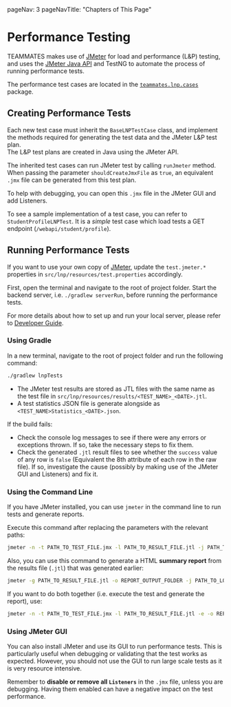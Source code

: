 <frontmatter>
  pageNav: 3
  pageNavTitle: "Chapters of This Page"
</frontmatter>

# Performance Testing

TEAMMATES makes use of [JMeter](https://jmeter.apache.org/) for load and performance (L&P) testing, and uses the [JMeter Java API](https://jmeter.apache.org/api/index.html) and TestNG to automate the process of running performance tests.

The performance test cases are located in the [`teammates.lnp.cases`](https://github.com/TEAMMATES/teammates/tree/master/src/lnp/java/teammates/lnp/cases) package.

## Creating Performance Tests

Each new test case must inherit the `BaseLNPTestCase` class, and implement the methods required for generating the test data and the JMeter L&P test plan.  
The L&P test plans are created in Java using the JMeter API.

The inherited test cases can run JMeter test by calling `runJmeter` method. When passing the parameter `shouldCreateJmxFile` as `true`, an equivalent `.jmx` file can be generated from this test plan.

To help with debugging, you can open this `.jmx` file in the JMeter GUI and add Listeners.

To see a sample implementation of a test case, you can refer to `StudentProfileLNPTest`. It is a _simple_ test case which load tests a GET endpoint (`/webapi/student/profile`).

## Running Performance Tests

If you want to use your own copy of [JMeter](https://jmeter.apache.org/download_jmeter.cgi), update the `test.jmeter.*` properties in `src/lnp/resources/test.properties` accordingly.

First, open the terminal and navigate to the root of project folder. Start the backend server, i.e. `./gradlew serverRun`, before running the performance tests.

For more details about how to set up and run your local server, please refer to [Developer Guide](https://github.com/TEAMMATES/teammates/blob/master/docs/development.md).

### Using Gradle

In a new terminal, navigate to the root of project folder and run the following command:
```sh
./gradlew lnpTests
```

- The JMeter test results are stored as JTL files with the same name as the test file in `src/lnp/resources/results/<TEST_NAME>_<DATE>.jtl`. 
- A test statistics JSON file is generate alongside as `<TEST_NAME>Statistics_<DATE>.json`.

If the build fails:
- Check the console log messages to see if there were any errors or exceptions thrown. If so, take the necessary steps to fix them.
- Check the generated `.jtl` result files to see whether the `success` value of any row is `false` (Equivalent the 8th attribute of each row in the raw file). If so, investigate the cause (possibly by making use of the JMeter GUI and Listeners) and fix it.

### Using the Command Line

If you have JMeter installed, you can use `jmeter` in the command line to run tests and generate reports.

Execute this command after replacing the parameters with the relevant paths:
```sh
jmeter -n -t PATH_TO_TEST_FILE.jmx -l PATH_TO_RESULT_FILE.jtl -j PATH_TO_LOG_FILE.log
```

Also, you can use this command to generate a HTML **summary report** from the results file (`.jtl`) that was generated earlier:
```sh
jmeter -g PATH_TO_RESULT_FILE.jtl -o REPORT_OUTPUT_FOLDER -j PATH_TO_LOG_FILE.log
```

If you want to do both together (i.e. execute the test and generate the report), use:
```sh
jmeter -n -t PATH_TO_TEST_FILE.jmx -l PATH_TO_RESULT_FILE.jtl -e -o REPORT_OUTPUT_FOLDER -j PATH_TO_LOG_FILE.log
```

### Using JMeter GUI

You can also install JMeter and use its GUI to run performance tests. This is particularly useful when debugging or validating that the test works as expected.
However, you should not use the GUI to run large scale tests as it is very resource intensive.

<box type="info">

Remember to **disable or remove all `Listeners`** in the `.jmx` file, unless you are debugging. Having them enabled can have a negative impact on the test performance.

</box>
